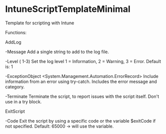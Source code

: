 # IntuneScriptTemplateMinimal
Template for scripting with Intune

Functions:

AddLog

-Message <string>
Add a single string to add to the log file.

-Level (<int> 1-3)
Set the log level 1 = Information, 2 = Warning, 3 = Error. Default is: 1

-ExceptionObject <System.Management.Automation.ErrorRecord>
Include information from an error using try-catch. Includes the error message and category.

-Terminate <switch>
Terminate the script, to report issues with the script itself. Don't use in a try block.

ExitScript

-Code <int>
Exit the script by using a specific code or the variable $exitCode if not specified. Default: 65000 -> will use the variable.
